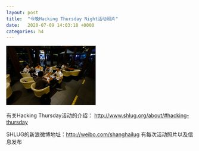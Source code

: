 ```yaml
---
layout: post
title:  "今晚Hacking Thursday Night活动照片"
date:   2020-07-09 14:03:18 +0000
categories: h4
---
```


[<img src='https://raw.githubusercontent.com/shanghailug/res2020q3/master/k709.h4/k709_2020_1600+08.240x160.jpg'>](https://raw.githubusercontent.com/shanghailug/res2020q3/master/k709.h4/k709_2020_1600+08.JPG)

有关Hacking Thursday活动的介绍：
http://www.shlug.org/about/#hacking-thursday

SHLUG的新浪微博地址：http://weibo.com/shanghailug 有每次活动照片以及信息发布


